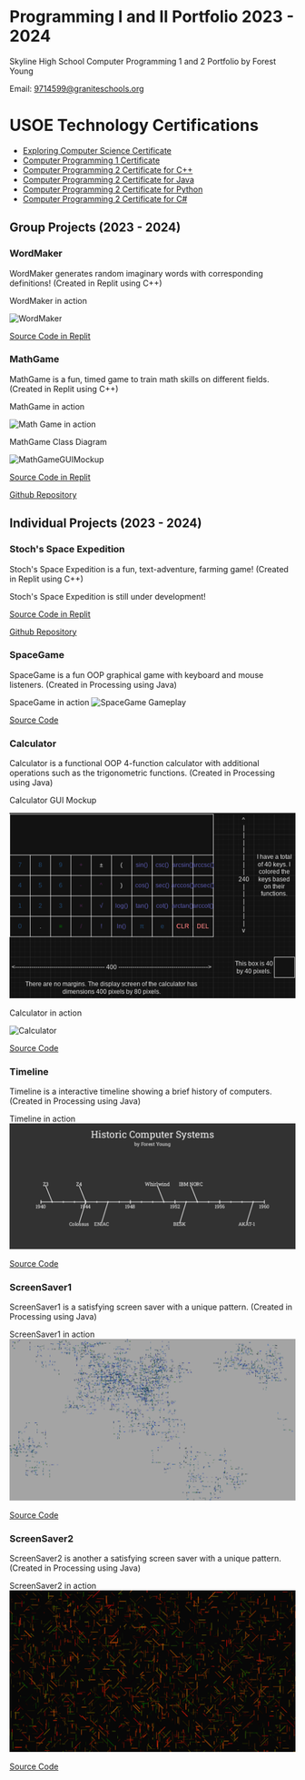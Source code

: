 # Programming I and II Portfolio 2023 - 2024
Skyline High School Computer Programming 1 and 2 Portfolio by Forest Young

Email: [9714599@graniteschools.org](mailto:9714599@graniteschools.org)

# USOE Technology Certifications
* [Exploring Computer Science Certificate](https://github.com/ForestNYoung/programming1portfolio/blob/main/images/ECSCertification.pdf)
* [Computer Programming 1 Certificate](https://github.com/ForestNYoung/programming1portfolio/blob/main/images/ComputerProgramming1Certificate.pdf)
* [Computer Programming 2 Certificate for C++](https://github.com/ForestNYoung/programming1portfolio/blob/main/images/ComputerProgramming2C++Certificate.pdf)
* [Computer Programming 2 Certificate for Java](https://github.com/ForestNYoung/programming1portfolio/blob/main/images/ComputerProgramming2JavaCertificate.pdf)
* [Computer Programming 2 Certificate for Python](https://github.com/ForestNYoung/programming1portfolio/blob/main/images/ComputerProgramming2PythonCertificate.pdf)
* [Computer Programming 2 Certificate for C#](https://github.com/ForestNYoung/programming1portfolio/blob/main/images/ComputerProgramming2C#Certificate.pdf)

## Group Projects (2023 - 2024)

### WordMaker
WordMaker generates random imaginary words with corresponding definitions! (Created in Replit using C++)

WordMaker in action

![WordMaker](https://github.com/ForestNYoung/programming1portfolio/blob/main/images/WordMaker.png?raw=true)

[Source Code in Replit](https://replit.com/@9714599/WordMaker)

### MathGame
MathGame is a fun, timed game to train math skills on different fields. (Created in Replit using C++)

MathGame in action

![Math Game in action](https://github.com/ForestNYoung/programming1portfolio/blob/main/images/MathGame.png?raw=true)

MathGame Class Diagram

![MathGameGUIMockup](https://github.com/ForestNYoung/programming1portfolio/blob/main/images/MathGameClassDiagram.png?raw=true)

[Source Code in Replit](https://replit.com/@9714599/MathGame)

[Github Repository](https://github.com/Grocherio/MathGame)

## Individual Projects (2023 - 2024)

### Stoch's Space Expedition
Stoch's Space Expedition is a fun, text-adventure, farming game! (Created in Replit using C++)

Stoch's Space Expedition is still under development!

[Source Code in Replit](https://replit.com/@9714599/StochSpaceExpedition)

[Github Repository](https://github.com/Grocherio/StochSpaceExpedition)

### SpaceGame
SpaceGame is a fun OOP graphical game with keyboard and mouse listeners. (Created in Processing using Java)

SpaceGame in action
![SpaceGame Gameplay](https://github.com/ForestNYoung/programming1portfolio/blob/main/images/SpaceGame.png?raw=true)

[Source Code](https://github.com/ForestNYoung/programming1portfolio/raw/main/src/SpaceGame.zip)

### Calculator
Calculator is a functional OOP 4-function calculator with additional operations such as the trigonometric functions. (Created in Processing using Java)

Calculator GUI Mockup

![GUI Mockup](https://github.com/ForestNYoung/programming1portfolio/blob/main/images/CalculatorGUIMockup.png?raw=true)

Calculator in action 

![Calculator](https://github.com/ForestNYoung/programming1portfolio/blob/main/images/Calculator.png?raw=true)

[Source Code](https://github.com/ForestNYoung/programming1portfolio/raw/main/src/Calculator.zip)

### Timeline
Timeline is a interactive timeline showing a brief history of computers. (Created in Processing using Java)

Timeline in action
![Screen](https://github.com/ForestNYoung/programming1portfolio/blob/main/images/Timeline.png?raw=true)

[Source Code](https://github.com/ForestNYoung/programming1portfolio/raw/main/src/Timeline.zip)

### ScreenSaver1
ScreenSaver1 is a satisfying screen saver with a unique pattern. (Created in Processing using Java)

ScreenSaver1 in action
![Screen](https://github.com/ForestNYoung/programming1portfolio/blob/main/images/ScreenSaver1.png?raw=true)

[Source Code](https://github.com/ForestNYoung/programming1portfolio/raw/main/src/ScreenSaver.zip)

### ScreenSaver2
ScreenSaver2 is another a satisfying screen saver with a unique pattern. (Created in Processing using Java)

ScreenSaver2 in action
![Screen](https://github.com/ForestNYoung/programming1portfolio/blob/main/images/ScreenSaver2.png?raw=true)

[Source Code](https://github.com/ForestNYoung/programming1portfolio/raw/main/src/ScreenSaver2.zip)
